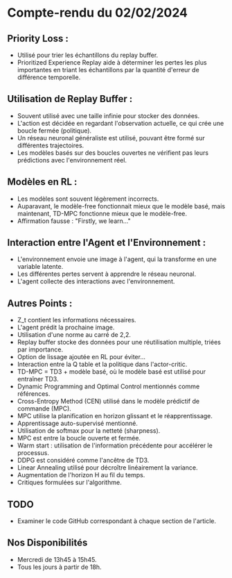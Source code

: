 # Compte-rendu du 02/02/2024

## Priority Loss :
- Utilisé pour trier les échantillons du replay buffer.
- Prioritized Experience Replay aide à déterminer les pertes les plus importantes en triant les échantillons par la quantité d'erreur de différence temporelle.

## Utilisation de Replay Buffer :
- Souvent utilisé avec une taille infinie pour stocker des données.
- L'action est décidée en regardant l'observation actuelle, ce qui crée une boucle fermée (politique).
- Un réseau neuronal généraliste est utilisé, pouvant être formé sur différentes trajectoires.
- Les modèles basés sur des boucles ouvertes ne vérifient pas leurs prédictions avec l'environnement réel.

## Modèles en RL :
- Les modèles sont souvent légèrement incorrects.
- Auparavant, le modèle-free fonctionnait mieux que le modèle basé, mais maintenant, TD-MPC fonctionne mieux que le modèle-free.
- Affirmation fausse : "Firstly, we learn..."

## Interaction entre l'Agent et l'Environnement :
- L'environnement envoie une image à l'agent, qui la transforme en une variable latente.
- Les différentes pertes servent à apprendre le réseau neuronal.
- L'agent collecte des interactions avec l'environnement.

## Autres Points :
- Z_t contient les informations nécessaires.
- L'agent prédit la prochaine image.
- Utilisation d'une norme au carré de 2,2.
- Replay buffer stocke des données pour une réutilisation multiple, triées par importance.
- Option de lissage ajoutée en RL pour éviter...
- Interaction entre la Q table et la politique dans l'actor-critic.
- TD-MPC = TD3 + modèle basé, où le modèle basé est utilisé pour entraîner TD3.
- Dynamic Programming and Optimal Control mentionnés comme références.
- Cross-Entropy Method (CEN) utilisé dans le modèle prédictif de commande (MPC).
- MPC utilise la planification en horizon glissant et le réapprentissage.
- Apprentissage auto-supervisé mentionné.
- Utilisation de softmax pour la netteté (sharpness).
- MPC est entre la boucle ouverte et fermée.
- Warm start : utilisation de l'information précédente pour accélérer le processus.
- DDPG est considéré comme l'ancêtre de TD3.
- Linear Annealing utilisé pour décroître linéairement la variance.
- Augmentation de l'horizon H au fil du temps.
- Critiques formulées sur l'algorithme.

## TODO
- Examiner le code GitHub correspondant à chaque section de l'article.

## Nos Disponibilités
- Mercredi de 13h45 à 15h45.
- Tous les jours à partir de 18h.
